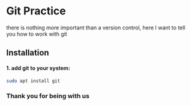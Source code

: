 # Git Practice
there is nothing more important than a version control, here I want to tell you how to work with git

## Installation
#### 1. add git to your system:
```bash
sudo apt install git
```

### Thank you for being with us